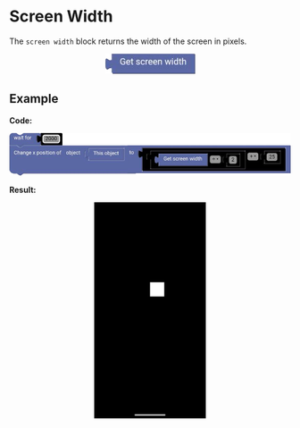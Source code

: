 # Screen Width

The `screen width` block returns the width of the screen in pixels.

<p align="center">
  <img src="../../../res/images/blocks/logic/screen_width/screen_width.png" />
</p>

## Example

**Code:**

<p align="center">
  <img src="../../../res/images/blocks/logic/screen_width/screen_width_example.png" />
</p>

**Result:**

<p align="center">
  <img src="../../../res/images/blocks/logic/screen_width/screen_width_example_result.gif" width=200vw />
</p>